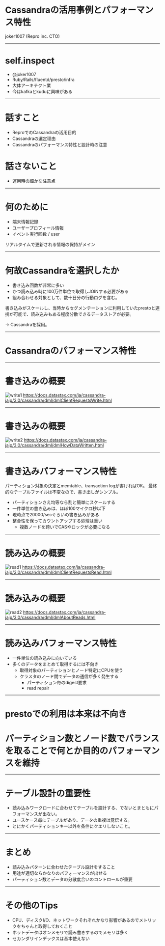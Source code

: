 # Cassandraの活用事例とパフォーマンス特性

joker1007 (Repro inc. CTO)

---

# self.inspect

- @joker1007
- Ruby/Rails/fluentd/presto/infra
- 大体アーキテクト業
- 今はkafkaとkuduに興味がある

---

# 話すこと

- ReproでのCassandraの活用目的
- Cassandraの選定理由
- Cassandraのパフォーマンス特性と設計時の注意

# 話さないこと

- 運用時の細かな注意点

---

# 何のために

- 端末情報記録
- ユーザープロフィール情報
- イベント実行回数 / user

リアルタイムで更新される情報の保持がメイン

---

# 何故Cassandraを選択したか

- 書き込み回数が非常に多い
- かつ読み込み時に100万件単位で取得しJOINする必要がある
- 組み合わせる対象として、数十日分の行動ログを含む。

書き込みがスケールし、当時からセグメンテーションに利用していたprestoと連携が可能で、読み込みもある程度分散できるデータストアが必要。

→ Cassandraを採用。

---

# Cassandraのパフォーマンス特性

---

# 書き込みの概要

![write1](write_process1.svg)
https://docs.datastax.com/ja/cassandra-jajp/3.0/cassandra/dml/dmlClientRequestsWrite.html

---

# 書き込みの概要

![write2](write_process2.png)
https://docs.datastax.com/ja/cassandra-jajp/3.0/cassandra/dml/dmlHowDataWritten.html

---

# 書き込みパフォーマンス特性

パーティション対象の決定とmemtable、transaction logが書ければOK。
最終的なテーブルファイルは不変なので、書き出しがシンプル。

- パーティションさえ均等なら割と簡単にスケールする
- 一件単位の書き込みは、ほぼ100マイクロ秒以下
- 現時点で20000/secぐらいの書き込みがある
- 整合性を保ってカウントアップする処理は重い
  - 複数ノードを跨いでCASやロックが必要になる

---

# 読み込みの概要

![read1](read_process1.svg)
https://docs.datastax.com/ja/cassandra-jajp/3.0/cassandra/dml/dmlClientRequestsRead.html

---

# 読み込みの概要

![read2](read_process2.png)
https://docs.datastax.com/ja/cassandra-jajp/3.0/cassandra/dml/dmlAboutReads.html

---

# 読み込みパフォーマンス特性

- 一件単位の読み込みに向いている
- 多くのデータをまとめて取得するには不向き
  - 取得対象のパーティションとノード特定にCPUを使う
  - クラスタのノード間でデータの通信が多く発生する
    - パーティション毎のdigest要求
    - read repair

---

# prestoでの利用は本来は不向き
# パーティション数とノード数でバランスを取ることで何とか目的のパフォーマンスを維持

---

# テーブル設計の重要性

- 読み込みワークロードに合わせてテーブルを設計する、でないとまともにパフォーマンスが出ない。
- ユースケース毎にテーブルがあり、データの重複は覚悟する。
- とにかくパーティションキー以外を条件にクエリしないこと。

---

# まとめ

- 読み込みパターンに合わせたテーブル設計をすること
- 用途が適切ならかなりのパフォーマンスが出せる
- パーティション数とデータの分散度合いのコントロールが重要

---

# その他のTips

- CPU、ディスクI/O、ネットワークそれぞれかなり影響があるのでメトリックをちゃんと取得しておくこと
- ホットデータはオンメモリで読み書きするのでメモリは多く
- セカンダリインデックスは基本使えない

